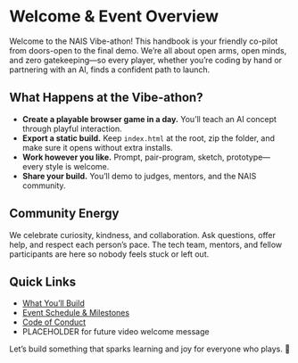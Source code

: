 # Welcome & Event Overview

Welcome to the NAIS Vibe-athon! This handbook is your friendly co-pilot from doors-open to the final demo. We’re all about open arms, open minds, and zero gatekeeping—so every player, whether you’re coding by hand or partnering with an AI, finds a confident path to launch.

## What Happens at the Vibe-athon?

- **Create a playable browser game in a day.** You’ll teach an AI concept through playful interaction.
- **Export a static build.** Keep `index.html` at the root, zip the folder, and make sure it opens without extra installs.
- **Work however you like.** Prompt, pair-program, sketch, prototype—every style is welcome.
- **Share your build.** You’ll demo to judges, mentors, and the NAIS community.

## Community Energy

We celebrate curiosity, kindness, and collaboration. Ask questions, offer help, and respect each person’s pace. The tech team, mentors, and fellow participants are here so nobody feels stuck or left out.

## Quick Links

- [What You’ll Build](/guide/what-youll-build)
- [Event Schedule & Milestones](/guide/schedule)
- [Code of Conduct](/guide/code-of-conduct)
- PLACEHOLDER for future video welcome message

Let’s build something that sparks learning and joy for everyone who plays. 🚀
